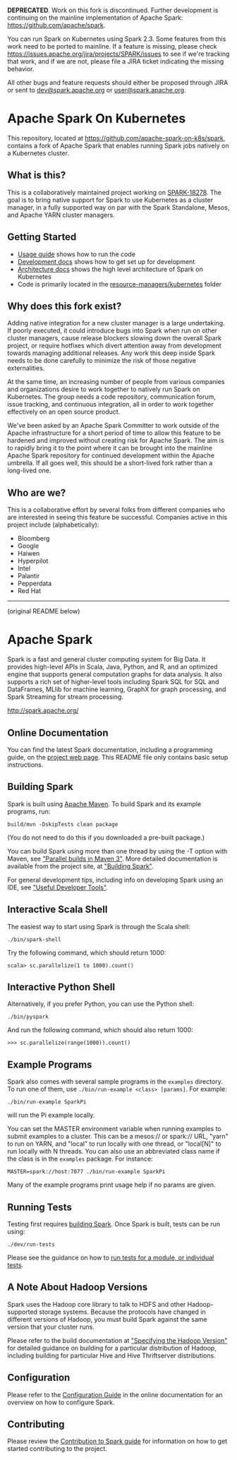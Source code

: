 **DEPRECATED**. Work on this fork is discontinued. Further development is continuing on the mainline implementation of Apache Spark: https://github.com/apache/spark.

You can run Spark on Kubernetes using Spark 2.3. Some features from this work need to be ported to mainline. If a feature is missing, please check https://issues.apache.org/jira/projects/SPARK/issues to see if we're tracking that work, and if we are not, please file a JIRA ticket indicating the missing behavior.

All other bugs and feature requests should either be proposed through JIRA or sent to dev@spark.apache.org or user@spark.apache.org.

# Apache Spark On Kubernetes

This repository, located at https://github.com/apache-spark-on-k8s/spark, contains a fork of Apache Spark that enables running Spark jobs natively on a Kubernetes cluster.

## What is this?

This is a collaboratively maintained project working on [SPARK-18278](https://issues.apache.org/jira/browse/SPARK-18278). The goal is to bring native support for Spark to use Kubernetes as a cluster manager, in a fully supported way on par with the Spark Standalone, Mesos, and Apache YARN cluster managers.

## Getting Started

- [Usage guide](https://apache-spark-on-k8s.github.io/userdocs/) shows how to run the code
- [Development docs](resource-managers/kubernetes/README.md) shows how to get set up for development
- [Architecture docs](resource-managers/kubernetes/architecture-docs/) shows the high level architecture of Spark on Kubernetes
- Code is primarily located in the [resource-managers/kubernetes](resource-managers/kubernetes) folder

## Why does this fork exist?

Adding native integration for a new cluster manager is a large undertaking.  If poorly executed, it could introduce bugs into Spark when run on other cluster managers, cause release blockers slowing down the overall Spark project, or require hotfixes which divert attention away from development towards managing additional releases.  Any work this deep inside Spark needs to be done carefully to minimize the risk of those negative externalities.

At the same time, an increasing number of people from various companies and organizations desire to work together to natively run Spark on Kubernetes.  The group needs a code repository, communication forum, issue tracking, and continuous integration, all in order to work together effectively on an open source product.

We've been asked by an Apache Spark Committer to work outside of the Apache infrastructure for a short period of time to allow this feature to be hardened and improved without creating risk for Apache Spark.  The aim is to rapidly bring it to the point where it can be brought into the mainline Apache Spark repository for continued development within the Apache umbrella.  If all goes well, this should be a short-lived fork rather than a long-lived one.

## Who are we?

This is a collaborative effort by several folks from different companies who are interested in seeing this feature be successful.  Companies active in this project include (alphabetically):

- Bloomberg
- Google
- Haiwen
- Hyperpilot
- Intel
- Palantir
- Pepperdata
- Red Hat

--------------------

(original README below)

# Apache Spark

Spark is a fast and general cluster computing system for Big Data. It provides
high-level APIs in Scala, Java, Python, and R, and an optimized engine that
supports general computation graphs for data analysis. It also supports a
rich set of higher-level tools including Spark SQL for SQL and DataFrames,
MLlib for machine learning, GraphX for graph processing,
and Spark Streaming for stream processing.

<http://spark.apache.org/>


## Online Documentation

You can find the latest Spark documentation, including a programming
guide, on the [project web page](http://spark.apache.org/documentation.html).
This README file only contains basic setup instructions.

## Building Spark

Spark is built using [Apache Maven](http://maven.apache.org/).
To build Spark and its example programs, run:

    build/mvn -DskipTests clean package

(You do not need to do this if you downloaded a pre-built package.)

You can build Spark using more than one thread by using the -T option with Maven, see ["Parallel builds in Maven 3"](https://cwiki.apache.org/confluence/display/MAVEN/Parallel+builds+in+Maven+3).
More detailed documentation is available from the project site, at
["Building Spark"](http://spark.apache.org/docs/latest/building-spark.html).

For general development tips, including info on developing Spark using an IDE, see ["Useful Developer Tools"](http://spark.apache.org/developer-tools.html).

## Interactive Scala Shell

The easiest way to start using Spark is through the Scala shell:

    ./bin/spark-shell

Try the following command, which should return 1000:

    scala> sc.parallelize(1 to 1000).count()

## Interactive Python Shell

Alternatively, if you prefer Python, you can use the Python shell:

    ./bin/pyspark

And run the following command, which should also return 1000:

    >>> sc.parallelize(range(1000)).count()

## Example Programs

Spark also comes with several sample programs in the `examples` directory.
To run one of them, use `./bin/run-example <class> [params]`. For example:

    ./bin/run-example SparkPi

will run the Pi example locally.

You can set the MASTER environment variable when running examples to submit
examples to a cluster. This can be a mesos:// or spark:// URL,
"yarn" to run on YARN, and "local" to run
locally with one thread, or "local[N]" to run locally with N threads. You
can also use an abbreviated class name if the class is in the `examples`
package. For instance:

    MASTER=spark://host:7077 ./bin/run-example SparkPi

Many of the example programs print usage help if no params are given.

## Running Tests

Testing first requires [building Spark](#building-spark). Once Spark is built, tests
can be run using:

    ./dev/run-tests

Please see the guidance on how to
[run tests for a module, or individual tests](http://spark.apache.org/developer-tools.html#individual-tests).

## A Note About Hadoop Versions

Spark uses the Hadoop core library to talk to HDFS and other Hadoop-supported
storage systems. Because the protocols have changed in different versions of
Hadoop, you must build Spark against the same version that your cluster runs.

Please refer to the build documentation at
["Specifying the Hadoop Version"](http://spark.apache.org/docs/latest/building-spark.html#specifying-the-hadoop-version)
for detailed guidance on building for a particular distribution of Hadoop, including
building for particular Hive and Hive Thriftserver distributions.

## Configuration

Please refer to the [Configuration Guide](http://spark.apache.org/docs/latest/configuration.html)
in the online documentation for an overview on how to configure Spark.

## Contributing

Please review the [Contribution to Spark guide](http://spark.apache.org/contributing.html)
for information on how to get started contributing to the project.
